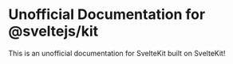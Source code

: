 # Unofficial Documentation for @sveltejs/kit

This is an unofficial documentation for SvelteKit built on SvelteKit!
